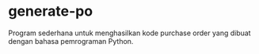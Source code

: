 # generate-po
Program sederhana untuk menghasilkan kode purchase order yang dibuat dengan bahasa pemrograman Python.
